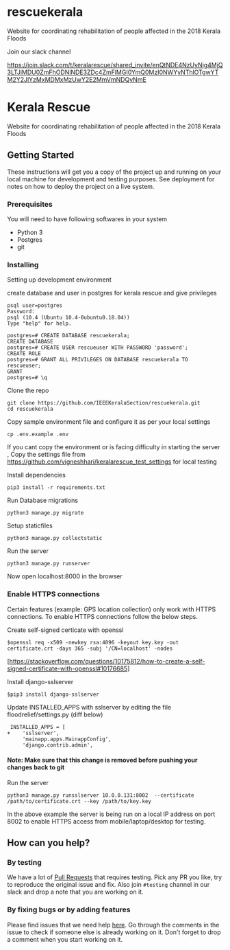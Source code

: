 # rescuekerala

Website for coordinating rehabilitation of people affected in the 2018 Kerala Floods

Join our slack channel

https://join.slack.com/t/keralarescue/shared_invite/enQtNDE4NzUyNjg4MjQ3LTJiMDU0ZmFhODNlNDE3ZDc4ZmFlMGI0YmQ0MzI0NWYyNThlOTgwYTM2Y2JlYzMxMDMxMzUwY2E2MmVmNDQyNmE


# Kerala Rescue

Website for coordinating rehabilitation of people affected in the 2018 Kerala Floods

## Getting Started

These instructions will get you a copy of the project up and running on your local machine for development and testing purposes. See deployment for notes on how to deploy the project on a live system.

### Prerequisites

You will need to have following softwares in your system

- Python 3
- Postgres
- git

### Installing

Setting up development environment

create database and user in postgres for kerala rescue and give privileges

```
psql user=postgres
Password:
psql (10.4 (Ubuntu 10.4-0ubuntu0.18.04))
Type "help" for help.

postgres=# CREATE DATABASE rescuekerala;
CREATE DATABASE
postgres=# CREATE USER rescueuser WITH PASSWORD 'password';
CREATE ROLE
postgres=# GRANT ALL PRIVILEGES ON DATABASE rescuekerala TO rescueuser;
GRANT
postgres=# \q

```
Clone the repo
```
git clone https://github.com/IEEEKeralaSection/rescuekerala.git
cd rescuekerala
```

Copy sample environment file and configure it as per your local settings

```
cp .env.example .env
```

If you cant copy the environment or is facing difficulty in starting the server , Copy the settings file from
https://github.com/vigneshhari/keralarescue_test_settings for local testing

Install dependencies

```
pip3 install -r requirements.txt
```

Run Database migrations

```
python3 manage.py migrate
```

Setup staticfiles
```
python3 manage.py collectstatic
```

Run the server

```
python3 manage.py runserver
```
Now open localhost:8000 in the browser

### Enable HTTPS connections

Certain features (example: GPS location collection) only work with HTTPS connections.  To enable HTTPS connections follow the below steps.

Create self-signed certicate with openssl

```
$openssl req -x509 -newkey rsa:4096 -keyout key.key -out certificate.crt -days 365 -subj '/CN=localhost' -nodes
```
[https://stackoverflow.com/questions/10175812/how-to-create-a-self-signed-certificate-with-openssl#10176685]

Install django-sslserver

```
$pip3 install django-sslserver
```

Update INSTALLED_APPS with sslserver by editing the file floodrelief/settings.py (diff below)

```
 INSTALLED_APPS = [
+    'sslserver',
     'mainapp.apps.MainappConfig',
     'django.contrib.admin',
```
#### Note: Make sure that this change is removed before pushing your changes back to git
Run the server

```
python3 manage.py runsslserver 10.0.0.131:8002  --certificate /path/to/certificate.crt --key /path/to/key.key
```
In the above example the server is being run on a local IP address on port 8002 to enable HTTPS access from mobile/laptop/desktop for testing.

## How can you help?

### By testing

We have a lot of [Pull Requests](https://github.com/IEEEKeralaSection/rescuekerala/pulls) that requires testing. Pick any PR you like, try to reproduce the original issue and fix. Also join `#testing` channel in our slack and drop a note that you
are working on it.

### By fixing bugs or by adding features

Please find issues that we need help [here](https://github.com/IEEEKeralaSection/rescuekerala/issues?q=is%3Aissue+is%3Aopen+label%3A%22help+wanted%22). Go through the comments in the issue to check if someone else is already working on it. Don't forget to drop a comment when you start working on it.

